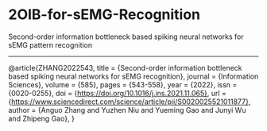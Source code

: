 # 2OIB-for-sEMG-Recognition
Second-order information bottleneck based spiking neural networks for sEMG pattern recognition

-----

@article{ZHANG2022543,
  title = {Second-order information bottleneck based spiking neural networks for sEMG recognition},
  journal = {Information Sciences},
  volume = {585},
  pages = {543-558},
  year = {2022},
  issn = {0020-0255},
  doi = {https://doi.org/10.1016/j.ins.2021.11.065},
  url = {https://www.sciencedirect.com/science/article/pii/S0020025521011877},
  author = {Anguo Zhang and Yuzhen Niu and Yueming Gao and Junyi Wu and Zhipeng Gao},
}
